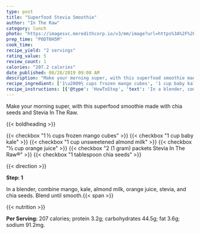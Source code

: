 ```yaml
---
type: post
title: "Superfood Stevia Smoothie"
author: "In The Raw"
category: lunch
photo: "https://imagesvc.meredithcorp.io/v3/mm/image?url=https%3A%2F%2Fimages.media-allrecipes.com%2Fuserphotos%2F4301779.jpg"
prep_time: "P0DT0H5M"
cook_time: 
recipe_yield: "2 servings"
rating_value: 5
review_count: 1
calories: "207.2 calories"
date_published: 08/28/2019 09:08 AM
description: "Make your morning super, with this superfood smoothie made with chia seeds and Stevia In The Raw."
recipe_ingredient: ['1\u2009½ cups frozen mango cubes', '1 cup baby kale', '1 cup unsweetened almond milk', '½ cup orange juice', '2 (1 gram) packets Stevia In The Raw®', '1 tablespoon chia seeds']
recipe_instructions: [{'@type': 'HowToStep', 'text': 'In a blender, combine mango, kale, almond milk, orange juice, stevia, and chia seeds. Blend until smooth.\n'}]
---
```


Make your morning super, with this superfood smoothie made with chia seeds and Stevia In The Raw. 

{{< boldheading >}}

{{< checkbox "1 ½ cups frozen mango cubes" >}}
{{< checkbox "1 cup baby kale" >}}
{{< checkbox "1 cup unsweetened almond milk" >}}
{{< checkbox "½ cup orange juice" >}}
{{< checkbox "2 (1 gram) packets Stevia In The Raw®" >}}
{{< checkbox "1 tablespoon chia seeds" >}}


{{< direction >}}

**Step: 1**

In a blender, combine mango, kale, almond milk, orange juice, stevia, and chia seeds. Blend until smooth.{{< span >}}

{{< nutrition >}}

**Per Serving:** 207 calories; protein 3.2g; carbohydrates 44.5g; fat 3.6g; sodium 91.2mg.